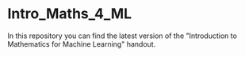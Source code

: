 # Intro_Maths_4_ML
In this repository you can find the latest version of the "Introduction to Mathematics for Machine Learning" handout. 
